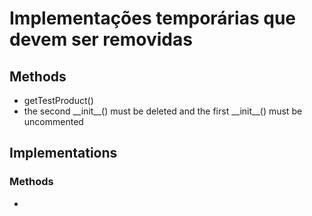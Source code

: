 # Implementações temporárias que devem ser removidas

## Methods

- getTestProduct()
- the second \_\_init\_\_() must be deleted and the first \_\_init\_\_() must be uncommented

## Implementations

### Methods

- 